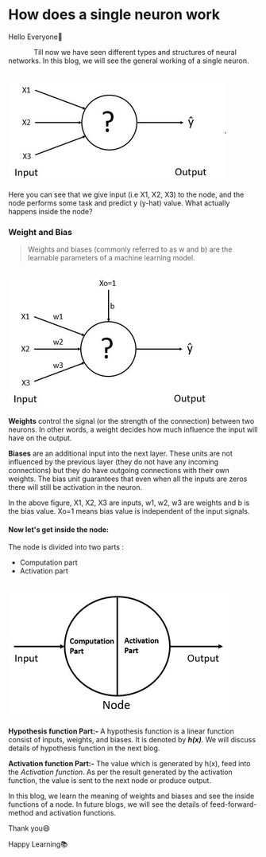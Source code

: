 # How does a single neuron work
Hello Everyone:wave: 

&nbsp;&nbsp;&nbsp;&nbsp;&nbsp;&nbsp;&nbsp;&nbsp;&nbsp;&nbsp;&nbsp;&nbsp; Till now we have seen different types and structures of neural networks. In this blog, we will see the general working of a single neuron.

&nbsp;&nbsp;&nbsp;&nbsp;&nbsp;&nbsp;&nbsp;&nbsp;&nbsp;&nbsp;&nbsp;&nbsp;&nbsp;&nbsp;&nbsp;&nbsp;&nbsp;&nbsp;&nbsp;&nbsp;&nbsp;&nbsp;&nbsp;&nbsp;&nbsp;&nbsp;&nbsp;&nbsp;&nbsp;&nbsp;&nbsp;&nbsp;&nbsp;&nbsp;&nbsp;&nbsp;&nbsp;&nbsp;&nbsp;&nbsp;&nbsp;&nbsp;&nbsp;&nbsp;&nbsp;&nbsp;&nbsp;&nbsp; ![Node-1](Image/Node-1.JPG)

Here you can see that we give input (i.e X1, X2, X3) to the node, and the node performs some task and predict y (y-hat) value. What actually happens inside the node?

### Weight and Bias

> Weights and biases (commonly referred to as w and b) are the learnable parameters of a machine learning model.

&nbsp;&nbsp;&nbsp;&nbsp;&nbsp;&nbsp;&nbsp;&nbsp;&nbsp;&nbsp;&nbsp;&nbsp;&nbsp;&nbsp;&nbsp;&nbsp;&nbsp;&nbsp;&nbsp;&nbsp;&nbsp;&nbsp;&nbsp;&nbsp;&nbsp;&nbsp;&nbsp;&nbsp;&nbsp;&nbsp;&nbsp;&nbsp;&nbsp;&nbsp;&nbsp;&nbsp;&nbsp;&nbsp;&nbsp;&nbsp;&nbsp;&nbsp;&nbsp;&nbsp;&nbsp;&nbsp;&nbsp;&nbsp; ![Node-2](Image/Node-2.JPG)

**Weights** control the signal (or the strength of the connection) between two neurons.  In other words, a weight decides how much influence the input will have on the output.

**Biases** are an additional input into the next layer.  These units are not influenced by the previous layer (they do not have any incoming connections) but they do have outgoing connections with their own weights.  The bias unit guarantees that even when all the inputs are zeros there will still be activation in the neuron.

In the above figure, X1, X2, X3 are inputs, w1, w2, w3 are weights and b is the bias value. Xo=1 means bias value is independent of the input signals.

#### Now let's get inside the node:

The node is divided into two parts :
* Computation part
* Activation part

&nbsp;&nbsp;&nbsp;&nbsp;&nbsp;&nbsp;&nbsp;&nbsp;&nbsp;&nbsp;&nbsp;&nbsp;&nbsp;&nbsp;&nbsp;&nbsp;&nbsp;&nbsp;&nbsp;&nbsp;&nbsp;&nbsp;&nbsp;&nbsp;&nbsp;&nbsp;&nbsp;&nbsp;&nbsp;&nbsp; ![Node-3](Image/Node-3.JPG)

**Hypothesis function Part:-** A hypothesis function is a linear function consist of inputs, weights, and biases. It is denoted by ***h(x)***. We will discuss details of hypothesis function in the next blog.

**Activation function Part:-** The value which is generated by h(x), feed into the *Activation function*. As per the result generated by the activation function, the value is sent to the next node or produce output.


In this blog, we learn the meaning of weights and biases and see the inside functions of a node. In future blogs, we will see the details of feed-forward-method and activation functions.

Thank you:smile:

Happy Learning:books:







